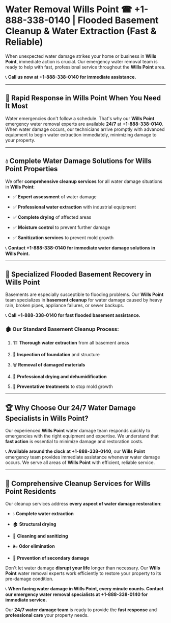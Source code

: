 # Water Removal Wills Point ☎ +1-888-338-0140 | Flooded Basement Cleanup & Water Extraction (Fast & Reliable)

When unexpected water damage strikes your home or business in **Wills Point**, immediate action is crucial. Our emergency water removal team is ready to help with fast, professional service throughout the **Wills Point** area. 

📞 **Call us now at +1-888-338-0140 for immediate assistance.**
---
## 🚀 Rapid Response in Wills Point When You Need It Most
Water emergencies don't follow a schedule. That's why our **Wills Point** emergency water removal experts are available **24/7** at **+1-888-338-0140**. When water damage occurs, our technicians arrive promptly with advanced equipment to begin water extraction immediately, minimizing damage to your property.
---
## 💧 Complete Water Damage Solutions for Wills Point Properties
We offer **comprehensive cleanup services** for all water damage situations in **Wills Point**:
- ✅ **Expert assessment** of water damage  
- ✅ **Professional water extraction** with industrial equipment  
- ✅ **Complete drying** of affected areas  
- ✅ **Moisture control** to prevent further damage  
- ✅ **Sanitization services** to prevent mold growth  
📞 **Contact +1-888-338-0140 for immediate water damage solutions in Wills Point.**
---
## 🌊 Specialized Flooded Basement Recovery in Wills Point
Basements are especially susceptible to flooding problems. Our **Wills Point** team specializes in **basement cleanup** for water damage caused by heavy rain, broken pipes, appliance failures, or sewer backups. 
📞 **Call +1-888-338-0140 for fast flooded basement assistance.**
### 🏚️ Our Standard Basement Cleanup Process:
1. 🏗️ **Thorough water extraction** from all basement areas  
2. 🔎 **Inspection of foundation** and structure  
3. 🗑️ **Removal of damaged materials**  
4. 💨 **Professional drying and dehumidification**  
5. 🚫 **Preventative treatments** to stop mold growth  
---
## 🏆 Why Choose Our 24/7 Water Damage Specialists in Wills Point?
Our experienced **Wills Point** water damage team responds quickly to emergencies with the right equipment and expertise. We understand that **fast action** is essential to minimize damage and restoration costs.
📞 **Available around the clock at +1-888-338-0140**, our **Wills Point** emergency team provides immediate assistance whenever water damage occurs. We serve all areas of **Wills Point** with efficient, reliable service.
---
## 🧹 Comprehensive Cleanup Services for Wills Point Residents
Our cleanup services address **every aspect of water damage restoration**:
- 💧 **Complete water extraction**  
- 🏠 **Structural drying**  
- 🧼 **Cleaning and sanitizing**  
- 🌬️ **Odor elimination**  
- 🚫 **Prevention of secondary damage**  
Don't let water damage **disrupt your life** longer than necessary. Our **Wills Point** water removal experts work efficiently to restore your property to its pre-damage condition.
📞 **When facing water damage in Wills Point, every minute counts. Contact our emergency water removal specialists at +1-888-338-0140 for immediate service.**
Our **24/7 water damage team** is ready to provide the **fast response** and **professional care** your property needs.
